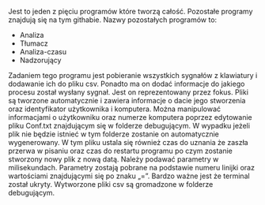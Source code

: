 Jest to jeden z pięciu programów które tworzą całość. Pozostałe programy znajdują się na tym githabie. Nazwy pozostałych programów to:

*	Analiza
*	Tłumacz
*	Analiza-czasu
*	Nadzorujący

Zadaniem tego programu jest pobieranie wszystkich sygnałów z klawiatury i dodawanie ich do pliku csv. 
Ponadto ma on  dodać informacje do jakiego procesu został wysłany sygnał.  Jest on  reprezentowany przez fokus.
Pliki są tworzone automatycznie i zawiera informacje o dacie jego stworzenia oraz identyfikator użytkownika i komputera. 
Można manipulować informacjami o użytkowniku oraz numerze komputera poprzez edytowanie pliku Conf.txt znajdującym się w folderze debugującym. 
W wypadku jeżeli plik nie będzie istnieć w tym folderze zostanie on automatycznie wygenerowany. 
W tym pliku ustala się również czas do uznania że zaszła przerwa w pisaniu  oraz czas do restartu programu po czym zostanie stworzony nowy plik z nową datą. 
Należy podawać parametry w milisekundach. Parametry zostają pobrane na podstawie numeru linijki oraz wartościami znajdującymi się po znaku „=”. 
Bardzo ważne jest że terminal został ukryty. Wytworzone pliki csv są gromadzone w folderze debugującym. 
